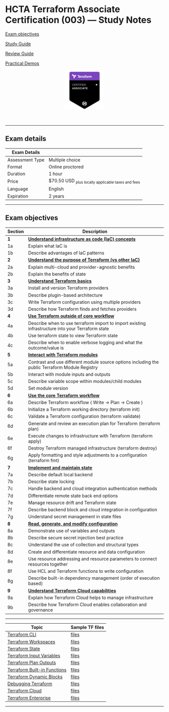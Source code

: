 # HCTA Terraform Associate Certification (003) — Study Notes

[Exam objectives](https://www.hashicorp.com/certification/terraform-associate)

[Study Guide](https://developer.hashicorp.com/terraform/tutorials/certification-003/associate-study-003)

[Review Guide](https://developer.hashicorp.com/terraform/tutorials/certification-003/associate-review-003?product_intent=terraform)

[Practical Demos](https://terraformguru.com/terraform-certification-using-aws-cloud/)

<p align="center">
  <img src="images/hcta-badge.webp" {:height="25%" width="25%"}>
</p>
<br/>

---  

## Exam details

Exam Details  |   |
------------- | - |  
Assessment Type	| Multiple choice
Format	| Online proctored
Duration	| 1 hour
Price	| $70.50 USD <sub>plus locally applicable taxes and fees</sub>
Language	| English
Expiration |	2 years

---  

## Exam objectives

Section | Description     |
------- | --------------- |  
**1**	| **[Understand infrastructure as code (IaC) concepts](objectives/section1)**
1a	| Explain what IaC is
1b	| Describe advantages of IaC patterns
**2**	| **[Understand the purpose of Terraform (vs other IaC)](objectives/section2)**
2a	| Explain multi-cloud and provider-agnostic benefits
2b	| Explain the benefits of state
**3**	| **[Understand Terraform basics](objectives/section3)**
3a | Install and version Terraform providers
3b | Describe plugin-based architecture
3c | Write Terraform configuration using multiple providers
3d | Describe how Terraform finds and fetches providers
**4**	| **[Use Terraform outside of core workflow](objectives/section4)**
4a | Describe when to use terraform import to import existing infrastructure into your Terraform state
4b | Use terraform state to view Terraform state
4c | Describe when to enable verbose logging and what the outcome/value is
**5**	| **[Interact with Terraform modules](objectives/section5)**
5a | Contrast and use different module source options including the public Terraform Module Registry
5b | Interact with module inputs and outputs
5c | Describe variable scope within modules/child modules
5d | Set module version
**6**	| **[Use the core Terraform workflow](objectives/section6)**
6a | Describe Terraform workflow ( Write -> Plan -> Create )
6b | Initialize a Terraform working directory (terraform init)
6c | Validate a Terraform configuration (terraform validate)
6d | Generate and review an execution plan for Terraform (terraform plan)
6e | Execute changes to infrastructure with Terraform (terraform apply)
6f | Destroy Terraform managed infrastructure (terraform destroy)
6g | Apply formatting and style adjustments to a configuration (terraform fmt)
**7**	| **[Implement and maintain state](objectives/section7)**
7a | Describe default local backend
7b | Describe state locking
7c | Handle backend and cloud integration authentication methods
7d | Differentiate remote state back end options
7e | Manage resource drift and Terraform state
7f | Describe backend block and cloud integration in configuration
7g | Understand secret management in state files
**8**	| **[Read, generate, and modify configuration](objectives/section8)**
8a | Demonstrate use of variables and outputs
8b | Describe secure secret injection best practice
8c | Understand the use of collection and structural types
8d | Create and differentiate resource and data configuration
8e | Use resource addressing and resource parameters to connect resources together
8f | Use HCL and Terraform functions to write configuration
8g | Describe built-in dependency management (order of execution based)
**9**	| **[Understand Terraform Cloud capabilities](objectives/section9)**
9a	| Explain how Terraform Cloud helps to manage infrastructure
9b	| Describe how Terraform Cloud enables collaboration and governance



---  

Topic   	| Sample TF files |
--------- | --------------- |
[Terraform CLI](cli/README.md)  | [files](misc/cli/)  |
[Terraform Workspaces](workspaces/README.md)  | [files](misc/workspaces/)  |
[Terraform State](state/README.md)  | [files](misc/state/)  |
[Terraform Input Variables](variables/README.md)  | [files](misc/variables/)  |
[Terraform Plan Outputs](outputs/README.md)  | [files](misc/outputs/) |
[Terraform Built-in Functions ](builtins/README.md)  | [files](misc/builtins/)  |
[Terraform Dynamic Blocks](dynamic/README.md)  | [files](misc/dynamic/)  |
[Debugging Terraform](debugging/README.md)  | [files](misc/debugging/)  |
[Terraform Cloud](tfc/README.md)  | [files](misc/tfc/)  |
[Terraform Enterprise](tfe/README.md)  | [files](misc/tfe/)  |

---  
